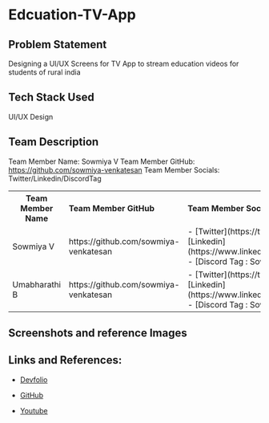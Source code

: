# Edcuation-TV-App

## Problem Statement

Designing a UI/UX Screens for TV App to stream education videos for students of rural india

## Tech Stack Used

UI/UX Design

## Team Description

Team Member Name: Sowmiya V
Team Member GitHub: https://github.com/sowmiya-venkatesan
Team Member Socials: Twitter/Linkedin/DiscordTag
<table>
  <tr>
    <th>Team Member Name</th>
    <th align ="left">Team Member GitHub</th>
    <th align ="left">Team Member Socials</th>
  </tr>
  <tr>
    <td>Sowmiya V </td>
    <td>https://github.com/sowmiya-venkatesan</td>
    <td>
      - [Twitter](https://twitter.com/im_sowmiya)
      - [Linkedin](https://www.linkedin.com/in/sowmiyavenkatesan/)
      - [Discord Tag : Sowmiya V#1169]
    </td>
  </tr>
  <tr>
    <td>Umabharathi B</td>
    <td>https://github.com/sowmiya-venkatesan</td>
    <td>
      - [Twitter](https://twitter.com/im_sowmiya)
      - [Linkedin](https://www.linkedin.com/in/sowmiyavenkatesan/)
      - [Discord Tag : Sowmiya V#1169]
    </td>
  </tr>

  </table>

## Screenshots and reference Images



## Links and References: 

- [Devfolio](your_devfolio_link_here)

- [GitHub](https://github.com/sowmiya-venkatesan/Edcuation-TV-App)

- [Youtube](your_demo_video_link_here)
